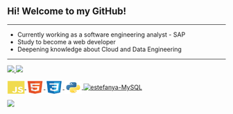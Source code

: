 ## Hi! Welcome to my GitHub!

<hr>

 - Currently working as a software engineering analyst - SAP
 - Study to become a web developer
 - Deepening knowledge about Cloud and Data Engineering

 <hr>

 <div>

  <a href="https://github.com/EstefanyaNascimento">
  <img height="150em" src="https://github-readme-stats.vercel.app/api?username=estefanyanascimento&show_icons=true&theme=dracula&include_all_commits=true&count_private=true"/>
  <img height="150em" src="https://github-readme-stats.vercel.app/api/top-langs/?username=estefanyanascimento&layout=compact&langs_count=7&theme=dracula"/>
</div>

<div style="display: inline_block"><br>
  <img align="center" alt="estefanya-Js" height="30" width="40" src="https://raw.githubusercontent.com/devicons/devicon/master/icons/javascript/javascript-plain.svg">
  <img align="center" alt="estefanya-HTML" height="30" width="40" src="https://raw.githubusercontent.com/devicons/devicon/master/icons/html5/html5-original.svg">
  <img align="center" alt="estefanya-CSS" height="30" width="40" src="https://raw.githubusercontent.com/devicons/devicon/master/icons/css3/css3-original.svg">
  <img align="center" alt="estefanya-Python" height="30" width="40" src="https://raw.githubusercontent.com/devicons/devicon/master/icons/python/python-original.svg">
  <img align="center" alt="estefanya-MySQL" height="60" width="80" src="https://waresoft.com.br/wp-content/uploads/2021/04/MySQL_Logo_600x600.png">


</div>



<P>


</p>


   <div> 
  <a href="https://www.linkedin.com/in/estefanya-alves-7b38367b/"target="_blank"><img src="https://img.shields.io/badge/-LinkedIn-%230077B5?style=for-the-badge&logo=linkedin&logoColor=white" target="_blank"></a>




</div>
